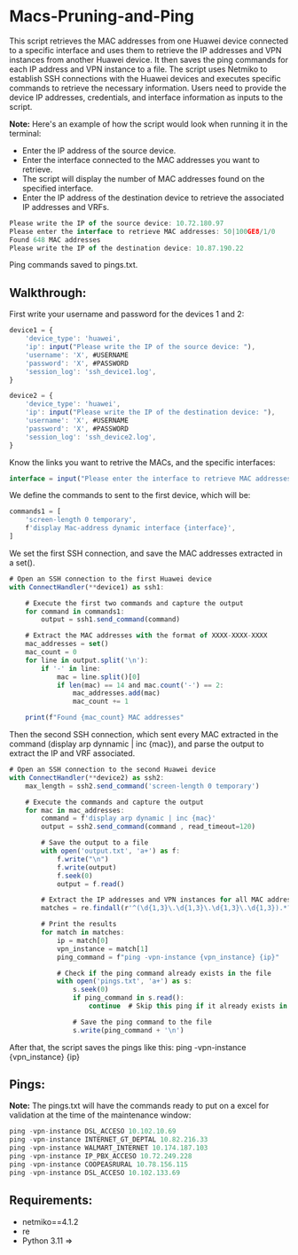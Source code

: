 # Macs-Pruning-and-Ping

This script retrieves the MAC addresses from one Huawei device connected to a specific interface and uses them to retrieve the IP addresses and VPN instances from another Huawei device. It then saves the ping commands for each IP address and VPN instance to a file. The script uses Netmiko to establish SSH connections with the Huawei devices and executes specific commands to retrieve the necessary information. Users need to provide the device IP addresses, credentials, and interface information as inputs to the script.

**Note:** Here's an example of how the script would look when running it in the terminal:

* Enter the IP address of the source device.
* Enter the interface connected to the MAC addresses you want to retrieve.
* The script will display the number of MAC addresses found on the specified interface.
* Enter the IP address of the destination device to retrieve the associated IP addresses and VRFs.

```js
Please write the IP of the source device: 10.72.180.97
Please enter the interface to retrieve MAC addresses: 50|100GE8/1/0
Found 648 MAC addresses
Please write the IP of the destination device: 10.87.190.22
```
Ping commands saved to pings.txt.

## Walkthrough:

First write your username and password for the devices 1 and 2:
```js
device1 = {
    'device_type': 'huawei',
    'ip': input("Please write the IP of the source device: "),
    'username': 'X', #USERNAME
    'password': 'X', #PASSWORD
    'session_log': 'ssh_device1.log',
}
```
```js
device2 = {
    'device_type': 'huawei',
    'ip': input("Please write the IP of the destination device: "),
    'username': 'X', #USERNAME
    'password': 'X', #PASSWORD
    'session_log': 'ssh_device2.log',
}
```
Know the links you want to retrive the MACs, and the specific interfaces:
```js
interface = input("Please enter the interface to retrieve MAC addresses for (or leave empty to retrieve for all interfaces): ")
```

We define the commands to sent to the first device, which will be:
```js
commands1 = [
    'screen-length 0 temporary',
    f'display Mac-address dynamic interface {interface}',
]
```
We set the first SSH connection, and save the MAC addresses extracted in a set().
```js
# Open an SSH connection to the first Huawei device
with ConnectHandler(**device1) as ssh1:

    # Execute the first two commands and capture the output
    for command in commands1:
        output = ssh1.send_command(command)

    # Extract the MAC addresses with the format of XXXX-XXXX-XXXX
    mac_addresses = set()
    mac_count = 0
    for line in output.split('\n'):
        if '-' in line:
            mac = line.split()[0]
            if len(mac) == 14 and mac.count('-') == 2:
                mac_addresses.add(mac)
                mac_count += 1

    print(f"Found {mac_count} MAC addresses"
```
Then the second SSH connection, which sent every MAC extracted in the command (display arp dynnamic | inc {mac}), and parse the output to extract the IP and VRF associated.
```js
# Open an SSH connection to the second Huawei device
with ConnectHandler(**device2) as ssh2:
    max_length = ssh2.send_command('screen-length 0 temporary')

    # Execute the commands and capture the output
    for mac in mac_addresses:
        command = f'display arp dynamic | inc {mac}'
        output = ssh2.send_command(command , read_timeout=120)

        # Save the output to a file
        with open('output.txt', 'a+') as f:
            f.write("\n")
            f.write(output)
            f.seek(0)
            output = f.read()

        # Extract the IP addresses and VPN instances for all MAC addresses
        matches = re.findall(r'^(\d{1,3}\.\d{1,3}\.\d{1,3}\.\d{1,3}).*?\s+(\S+)\s*$', output, flags=re.MULTILINE)

        # Print the results
        for match in matches:
            ip = match[0]
            vpn_instance = match[1]
            ping_command = f"ping -vpn-instance {vpn_instance} {ip}"

            # Check if the ping command already exists in the file
            with open('pings.txt', 'a+') as s:
                s.seek(0)
                if ping_command in s.read():
                    continue  # Skip this ping if it already exists in the file

                # Save the ping command to the file
                s.write(ping_command + '\n')
```

After that, the script saves the pings like this: ping -vpn-instance {vpn_instance} {ip}

## Pings:

**Note:** The pings.txt will have the commands ready to put on a excel for validation at the time of the maintenance window:
```js
ping -vpn-instance DSL_ACCESO 10.102.10.69
ping -vpn-instance INTERNET_GT_DEPTAL 10.82.216.33
ping -vpn-instance WALMART_INTERNET 10.174.187.103
ping -vpn-instance IP_PBX_ACCESO 10.72.249.228
ping -vpn-instance COOPEASRURAL 10.78.156.115
ping -vpn-instance DSL_ACCESO 10.102.133.69
```

## Requirements:

* netmiko==4.1.2
* re
* Python 3.11 =>
